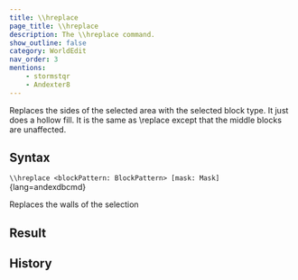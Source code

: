 ```yaml
---
title: \\hreplace
page_title: \\hreplace
description: The \\hreplace command.
show_outline: false
category: WorldEdit
nav_order: 3
mentions:
    - stormstqr
    - Andexter8
---
```


Replaces the sides of the selected area with the selected block type. It just does a hollow fill. It is the same as \\replace except that the middle blocks are unaffected.

<CommandDetailsTable
    name="\\hreplace"
    :categories="[
        'system', 'world', 'server', 'worldedit'
    ]"
    :requiredTags="[
        'canUseChatCommands'
    ]"
    ultraSecurityModeSecurityLevel="WorldEdit"
    version="1.0.0"
    :undoSupported="1"
    :functional="true"
    :deprecated="false"
/>

## Syntax

`\\hreplace <blockPattern: BlockPattern> [mask: Mask]`{lang=andexdbcmd}

<indent>Replaces the walls of the selection</indent>

## Result

<template-EmptySection />

## History

<template-EmptySection />
